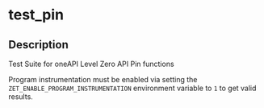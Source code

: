 # test_pin

## Description
Test Suite for oneAPI Level Zero API Pin functions

Program instrumentation must be enabled via setting the `ZET_ENABLE_PROGRAM_INSTRUMENTATION` environment variable to `1` to get valid results.
